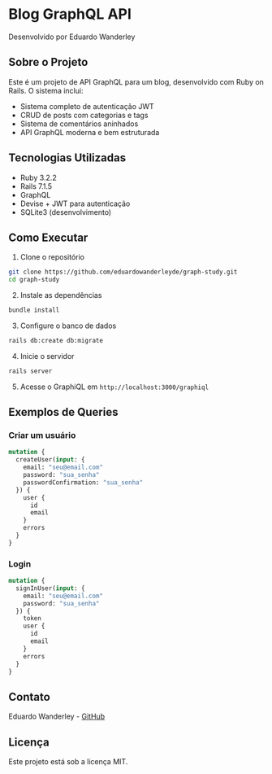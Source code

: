 # Blog GraphQL API

Desenvolvido por Eduardo Wanderley

## Sobre o Projeto

Este é um projeto de API GraphQL para um blog, desenvolvido com Ruby on Rails. O sistema inclui:

- Sistema completo de autenticação JWT
- CRUD de posts com categorias e tags
- Sistema de comentários aninhados
- API GraphQL moderna e bem estruturada

## Tecnologias Utilizadas

- Ruby 3.2.2
- Rails 7.1.5
- GraphQL
- Devise + JWT para autenticação
- SQLite3 (desenvolvimento)

## Como Executar

1. Clone o repositório

```bash
git clone https://github.com/eduardowanderleyde/graph-study.git
cd graph-study
```

2. Instale as dependências

```bash
bundle install
```

3. Configure o banco de dados

```bash
rails db:create db:migrate
```

4. Inicie o servidor

```bash
rails server
```

5. Acesse o GraphiQL em `http://localhost:3000/graphiql`

## Exemplos de Queries

### Criar um usuário

```graphql
mutation {
  createUser(input: {
    email: "seu@email.com"
    password: "sua_senha"
    passwordConfirmation: "sua_senha"
  }) {
    user {
      id
      email
    }
    errors
  }
}
```

### Login

```graphql
mutation {
  signInUser(input: {
    email: "seu@email.com"
    password: "sua_senha"
  }) {
    token
    user {
      id
      email
    }
    errors
  }
}
```

## Contato

Eduardo Wanderley - [GitHub](https://github.com/eduardowanderleyde)

## Licença

Este projeto está sob a licença MIT.
